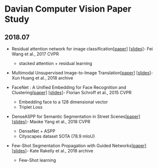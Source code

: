 # Davian Computer Vision Paper Study

## 2018.07 
 
-    Residual attention network for image classification[[paper]](https://arxiv.org/pdf/1704.06904.pdf) [[slides]](https://www.dropbox.com/s/e2ys8tc7h23t9mi/180705_residual_attention.pdf?dl=0)- Fei Wang  et al.,  2017 CVPR  
		*  stacked attention + residual learning 
		
-   Multimodal Unsupervised Image-to-Image Translation[[paper]](https://arxiv.org/abs/1804.04732) [[slides]](https://drive.google.com/open?id=19EWbGG51MjRYIyr5Q5LN_VHPTHrnoFDg)- Xun Huang  et al.,  2018 archive 

-   FaceNet : A Unified Embedding for Face Recognition and Clustering[[paper]](https://arxiv.org/pdf/1503.03832.pdf) [[slides]](https://drive.google.com/file/d/1mD2Kem-M_kHYNkdnQZSwKHHZ_CTS5Zvm/view)- Florian Schroff  et al.,  2015 CVPR
	 *  Embedding face to a 128 dimensional vector 
	 *  Triplet Loss  
	 
-   DenseASPP for Semantic Segmentation in Street Scenes[[paper]](http://openaccess.thecvf.com/content_cvpr_2018/papers/Yang_DenseASPP_for_Semantic_CVPR_2018_paper.pdf) [[slides]](https://docs.google.com/presentation/d/1cpQGkbsHxmjLMTtliZG79CsuJnKsKZUy4zMEAxDGR7E/edit?usp=sharing)- Maoke Yang  et al.,  2018 CVPR
	 *  DenseNet + ASPP 
	 *  Cityscapes dataset SOTA (78.9 mIoU)

-   Few-Shot Segmentation Propagation with Guided Networks[[paper]](https://people.eecs.berkeley.edu/~rakelly/Rakelly_Shelhamer_revolver.pdf) [[slides]](https://www.dropbox.com/s/up644lqctvwta68/180727_fewshot_segmentation_guidednet.pdf?dl=0)- Kate Rakelly  et al.,  2018 archive
	 *  Few-Shot learning 
